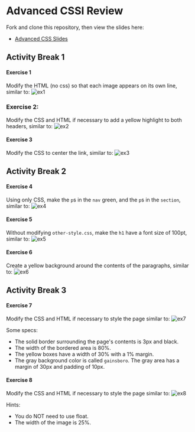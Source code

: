 # Advanced CSSI Review

Fork and clone this repository, then view the slides here:

  * [Advanced CSS Slides](https://docs.google.com/a/google.com/presentation/d/1HSvehXzLuR3PalwQindKWrCZzRrMqXMayX8cY1lkXq8/edit?usp=sharing)


## Activity Break 1

#### Exercise 1
Modify the HTML (no css) so that each image appears on its own line, similar to:
![ex1](http://i.imgur.com/g7xyfuTl.png?1)

### Exercise 2:
Modify the CSS and HTML if necessary to add a yellow highlight to both headers, similar to:
![ex2](http://i.imgur.com/kNXmnGkl.png)

#### Exercise 3
Modify the CSS to center the link, similar to:
![ex3](http://i.imgur.com/1bsEasXl.png)

## Activity Break 2
#### Exercise 4
Using only CSS, make the `p`s in the `nav` green, and the `p`s in the `section`, similar to:
![ex4](http://i.imgur.com/zhQmS3hl.png)

#### Exercise 5
Without modifying `other-style.css`, make the `h1` have a font size of 100pt, similar to:
![ex5](http://i.imgur.com/4k6GeUol.png)

#### Exercise 6
Create a yellow background around the contents of the paragraphs, similar to:
![ex6](http://i.imgur.com/R1QMIIjl.png)

## Activity Break 3

#### Exercise 7
Modify the CSS and HTML if necessary to style the page similar to:
![ex7](http://i.imgur.com/SRzQInAl.png)

Some specs:
* The solid border surrounding the page's contents is 3px and black.
* The width of the bordered area is 80%.
* The yellow boxes have a width of 30% with a 1% margin.
* The gray background color is called `gainsboro`. The gray area has a margin of 30px and padding of 10px.

#### Exercise 8
Modify the CSS and HTML if necessary to style the page similar to:
![ex8](http://i.imgur.com/tAfnjZCl.png)

Hints:
* You do NOT need to use float.
* The width of the image is 25%.


